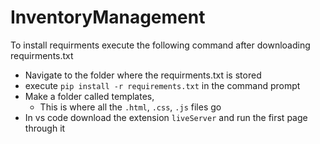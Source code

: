 # InventoryManagement

To install requirments execute the following command after downloading requirments.txt
  - Navigate to the folder where the requirments.txt is stored
  - execute `pip install -r requirements.txt` in the command prompt
  - Make a folder called templates,
    - This is where all the `.html`, `.css`, `.js` files go
  - In vs code download the extension `liveServer` and run the first page through it

